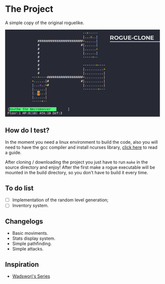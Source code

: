 # The Project

A simple copy of the original roguelike.

![Screenshots-v1.0](https://raw.githubusercontent.com/carlos8v/rogue-clone/main/screenshots/rogue-1.0.png)

## How do I test?
In the moment you need a linux environment to build the code, also you will need to have the gcc compiler and install ncurses library, [click here](https://www.cyberciti.biz/faq/linux-install-ncurses-library-headers-on-debian-ubuntu-centos-fedora/) to read a guide.

After cloning / downloading the project you just have to run `make` in the source directory and enjoy!
After the first make a rogue executable will be mounted in the build directory, so you don't have to build it every time.

## To do list
- [ ] Implementation of the random level generation;
- [ ] Inventory system.

## Changelogs
- Basic moviments.
- Stats display system.
- Simple pathfinding.
- Simple attacks.

## Inspiration
- [Wadsworj's Series](https://github.com/wadsworj/rogue)
